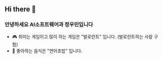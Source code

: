 ## Hi there 👋

### 안녕하세요 AI소프트웨어과 정우민입니다


- 🎮 취미는 게임이고 많이 하는 게임은 "발로란트" 입니다.
  (발로란트하는 사람 구함)
- 🍣 좋아하는 음식은 "연어초밥" 입니다.
